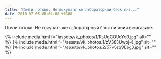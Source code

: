 ```yaml
---
title: "Почти готово. Не покупать же лабораторный блок пит..."
date: 2016-07-08 00:04:00 +0300
---
```


Почти готово. Не покупать же лабораторный блок питания в магазине.


{% include media.html f="/assets/vk_photos/1/RoUgCOUoYe0.jpg" alt="" %}
{% include media.html f="/assets/vk_photos/1/zV388Uwoj-8.jpg" alt="" %}
{% include media.html f="/assets/vk_photos/2/57v5zq9Esg0.jpg" alt="" %}
